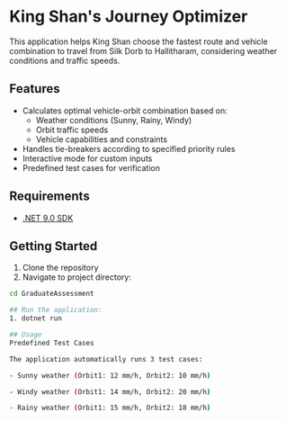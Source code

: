 # King Shan's Journey Optimizer

This application helps King Shan choose the fastest route and vehicle combination to travel from Silk Dorb to Hallitharam, considering weather conditions and traffic speeds.

## Features
- Calculates optimal vehicle-orbit combination based on:
  - Weather conditions (Sunny, Rainy, Windy)
  - Orbit traffic speeds
  - Vehicle capabilities and constraints
- Handles tie-breakers according to specified priority rules
- Interactive mode for custom inputs
- Predefined test cases for verification

## Requirements
- [.NET 9.0 SDK](https://dotnet.microsoft.com/download/dotnet/9.0)

## Getting Started
1. Clone the repository
2. Navigate to project directory:
```bash
cd GraduateAssessment

## Run the application:
1. dotnet run

## Usage
Predefined Test Cases

The application automatically runs 3 test cases:

- Sunny weather (Orbit1: 12 mm/h, Orbit2: 10 mm/h)

- Windy weather (Orbit1: 14 mm/h, Orbit2: 20 mm/h)

- Rainy weather (Orbit1: 15 mm/h, Orbit2: 18 mm/h)